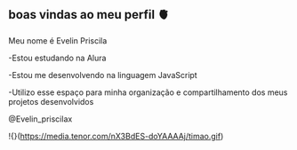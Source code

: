 ## boas vindas ao meu perfil 🫀

Meu nome é Evelin Priscila

-Estou estudando na Alura

-Estou me desenvolvendo na linguagem JavaScript

-Utilizo esse espaço para minha organização e compartilhamento dos meus projetos desenvolvidos

@Evelin_priscilax

!{}(https://media.tenor.com/nX3BdES-doYAAAAj/timao.gif)

